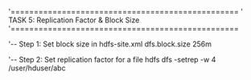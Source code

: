 '=================================================
'     TASK 5: Replication Factor & Block Size
'=================================================

'-- Step 1: Set block size in hdfs-site.xml
<property>
  <name>dfs.block.size</name>
  <value>256m</value>
</property>

'-- Step 2: Set replication factor for a file
hdfs dfs -setrep -w 4 /user/hduser/abc
